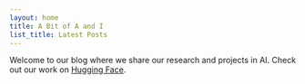 ```yaml
---
layout: home
title: A Bit of A and I
list_title: Latest Posts
---
```


Welcome to our blog where we share our research and projects in AI. Check out our work on [Hugging Face](https://huggingface.co/NECOUDBFM/Jellyfish).
